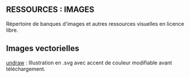 ## RESSOURCES : IMAGES

Répertoire de banques d'images et autres ressources visuelles en licence libre.

## Images vectorielles
[undraw](https://undraw.co/illustrations) : Illustration en .svg avec accent de couleur modifiable avant téléchargement.

